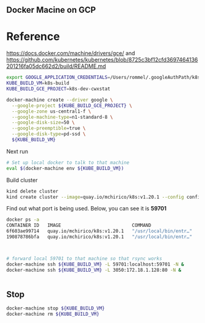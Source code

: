 ## Docker Macine on GCP

# Reference
https://docs.docker.com/machine/drivers/gce/
and
https://github.com/kubernetes/kubernetes/blob/8725c3bf12cfd3697464136201216fa05dc662d2/build/README.md


```bash
export GOOGLE_APPLICATION_CREDENTIALS=/Users/rommel/.googleAuthPath/k8s-dev-cwxstat.json
KUBE_BUILD_VM=k8s-build
KUBE_BUILD_GCE_PROJECT=k8s-dev-cwxstat

docker-machine create --driver google \
  --google-project ${KUBE_BUILD_GCE_PROJECT} \
  --google-zone us-central1-f \
  --google-machine-type=n1-standard-8 \
  --google-disk-size=50 \
  --google-preemptible=true \
  --google-disk-type=pd-ssd \
  ${KUBE_BUILD_VM}
```

Next run


```bash
# Set up local docker to talk to that machine
eval $(docker-machine env ${KUBE_BUILD_VM})
```


Build cluster

```bash
kind delete cluster
kind create cluster --image=quay.io/mchirico/k8s:v1.20.1 --config configs/kind_basic.yaml

```


Find out what port is being used.  Below, you can see it is **59701**

```bash
docker ps -a
CONTAINER ID   IMAGE                          COMMAND                  CREATED         STATUS         PORTS                       NAMES
6f603ae99714   quay.io/mchirico/k8s:v1.20.1   "/usr/local/bin/entr…"   7 minutes ago   Up 7 minutes                               kind-worker
190878786bfa   quay.io/mchirico/k8s:v1.20.1   "/usr/local/bin/entr…"   7 minutes ago   Up 7 minutes   127.0.0.1:59701->6443/tcp   kind-control-plane

```

```bash


# forward local 59701 to that machine so that rsync works
docker-machine ssh ${KUBE_BUILD_VM} -L 59701:localhost:59701 -N &
docker-machine ssh ${KUBE_BUILD_VM} -L 3050:172.18.1.128:80 -N &



```


## Stop

```bash
docker-machine stop ${KUBE_BUILD_VM}
docker-machine rm ${KUBE_BUILD_VM}

```